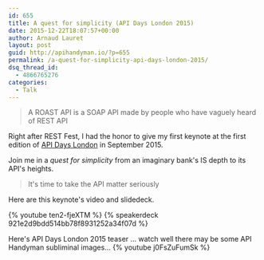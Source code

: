 ```yaml
---
id: 655
title: A quest for simplicity (API Days London 2015)
date: 2015-12-22T18:07:57+00:00
author: Arnaud Lauret
layout: post
guid: http://apihandyman.io/?p=655
permalink: /a-quest-for-simplicity-api-days-london-2015/
dsq_thread_id:
  - 4866765276
categories:
  - Talk
---
```

> A ROAST API is a SOAP API made by people who have vaguely heard of REST API

Right after REST Fest, I had the honor to give my first keynote at the first edition of [API Days London](http://london.apidays.io/) in September 2015. 

Join me in a *quest for simplicity* from an imaginary bank's IS depth to its API's heights.

> It's time to take the API matter seriously

Here are this keynote's video and slidedeck.

{% youtube ten2-fjeXTM %}
{% speakerdeck 921e2d9bdd514bb78f8931252a34f07d %}

Here's API Days London 2015 teaser ... watch well there may be some API Handyman subliminal images...
{% youtube j0FsZuFumSk %}